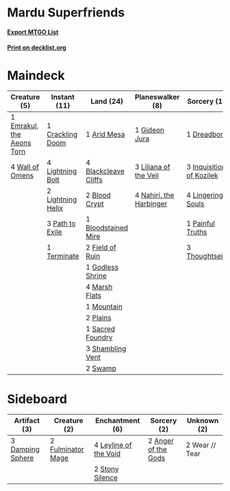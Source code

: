 # Mardu Superfriends

#### [Export MTGO List](../collection/Mardu%20Superfriends/Mardu%20Superfriends.txt)
#### [Print on decklist.org](http://decklist.org/?deckmain=1%09Arid%20Mesa%0A4%09Blackcleave%20Cliffs%0A2%09Blood%20Crypt%0A1%09Bloodstained%20Mire%0A1%09Crackling%20Doom%0A1%09Dreadbore%0A1%09Emrakul,%20the%20Aeons%20Torn%0A2%09Field%20of%20Ruin%0A1%09Gideon%20Jura%0A1%09Godless%20Shrine%0A3%09Inquisition%20of%20Kozilek%0A4%09Lightning%20Bolt%0A2%09Lightning%20Helix%0A3%09Liliana%20of%20the%20Veil%0A4%09Lingering%20Souls%0A4%09Marsh%20Flats%0A1%09Mountain%0A4%09Nahiri,%20the%20Harbinger%0A1%09Painful%20Truths%0A3%09Path%20to%20Exile%0A2%09Plains%0A1%09Sacred%20Foundry%0A3%09Shambling%20Vent%0A2%09Swamp%0A1%09Terminate%0A3%09Thoughtseize%0A4%09Wall%20of%20Omens&deckside=2%09Anger%20of%20the%20Gods%0A3%09Damping%20Sphere%0A2%09Fulminator%20Mage%0A4%09Leyline%20of%20the%20Void%0A2%09Stony%20Silence%0A2%09Wear%20//%20Tear)
# Maindeck

|                                            Creature (5)                                            |                                        Instant (11)                                        |                                           Land (24)                                           |                                         Planeswalker (8)                                         |                                           Sorcery (12)                                            |
|----------------------------------------------------------------------------------------------------|--------------------------------------------------------------------------------------------|-----------------------------------------------------------------------------------------------|--------------------------------------------------------------------------------------------------|---------------------------------------------------------------------------------------------------|
|1 [Emrakul, the Aeons Torn](http://gatherer.wizards.com/Pages/Card/Details.aspx?multiverseid=397905)|1 [Crackling Doom](http://gatherer.wizards.com/Pages/Card/Details.aspx?multiverseid=433099) |1 [Arid Mesa](http://gatherer.wizards.com/Pages/Card/Details.aspx?multiverseid=426054)         |1 [Gideon Jura](http://gatherer.wizards.com/Pages/Card/Details.aspx?multiverseid=430549)          |1 [Dreadbore](http://gatherer.wizards.com/Pages/Card/Details.aspx?multiverseid=430622)             |
|4 [Wall of Omens](http://gatherer.wizards.com/Pages/Card/Details.aspx?multiverseid=413576)          |4 [Lightning Bolt](http://gatherer.wizards.com/Pages/Card/Details.aspx?multiverseid=234704) |4 [Blackcleave Cliffs](http://gatherer.wizards.com/Pages/Card/Details.aspx?multiverseid=209401)|3 [Liliana of the Veil](http://gatherer.wizards.com/Pages/Card/Details.aspx?multiverseid=425901)  |3 [Inquisition of Kozilek](http://gatherer.wizards.com/Pages/Card/Details.aspx?multiverseid=425900)|
|                                                                                                    |2 [Lightning Helix](http://gatherer.wizards.com/Pages/Card/Details.aspx?multiverseid=205361)|2 [Blood Crypt](http://gatherer.wizards.com/Pages/Card/Details.aspx?multiverseid=405093)       |4 [Nahiri, the Harbinger](http://gatherer.wizards.com/Pages/Card/Details.aspx?multiverseid=410012)|4 [Lingering Souls](http://gatherer.wizards.com/Pages/Card/Details.aspx?multiverseid=425837)       |
|                                                                                                    |3 [Path to Exile](http://gatherer.wizards.com/Pages/Card/Details.aspx?multiverseid=370408)  |1 [Bloodstained Mire](http://gatherer.wizards.com/Pages/Card/Details.aspx?multiverseid=405094) |                                                                                                  |1 [Painful Truths](http://gatherer.wizards.com/Pages/Card/Details.aspx?multiverseid=433050)        |
|                                                                                                    |1 [Terminate](http://gatherer.wizards.com/Pages/Card/Details.aspx?multiverseid=426019)      |2 [Field of Ruin](http://gatherer.wizards.com/Pages/Card/Details.aspx?multiverseid=435415)     |                                                                                                  |3 [Thoughtseize](http://gatherer.wizards.com/Pages/Card/Details.aspx?multiverseid=438676)          |
|                                                                                                    |                                                                                            |1 [Godless Shrine](http://gatherer.wizards.com/Pages/Card/Details.aspx?multiverseid=405099)    |                                                                                                  |                                                                                                   |
|                                                                                                    |                                                                                            |4 [Marsh Flats](http://gatherer.wizards.com/Pages/Card/Details.aspx?multiverseid=426064)       |                                                                                                  |                                                                                                   |
|                                                                                                    |                                                                                            |1 [Mountain](http://gatherer.wizards.com/Pages/Card/Details.aspx?multiverseid=439604)          |                                                                                                  |                                                                                                   |
|                                                                                                    |                                                                                            |2 [Plains](http://gatherer.wizards.com/Pages/Card/Details.aspx?multiverseid=439601)            |                                                                                                  |                                                                                                   |
|                                                                                                    |                                                                                            |1 [Sacred Foundry](http://gatherer.wizards.com/Pages/Card/Details.aspx?multiverseid=405106)    |                                                                                                  |                                                                                                   |
|                                                                                                    |                                                                                            |3 [Shambling Vent](http://gatherer.wizards.com/Pages/Card/Details.aspx?multiverseid=402031)    |                                                                                                  |                                                                                                   |
|                                                                                                    |                                                                                            |2 [Swamp](http://gatherer.wizards.com/Pages/Card/Details.aspx?multiverseid=439603)             |                                                                                                  |                                                                                                   |


# Sideboard

|                                       Artifact (3)                                        |                                        Creature (2)                                        |                                        Enchantment (6)                                         |                                         Sorcery (2)                                          | Unknown (2)  |
|-------------------------------------------------------------------------------------------|--------------------------------------------------------------------------------------------|------------------------------------------------------------------------------------------------|----------------------------------------------------------------------------------------------|--------------|
|3 [Damping Sphere](http://gatherer.wizards.com/Pages/Card/Details.aspx?multiverseid=443101)|2 [Fulminator Mage](http://gatherer.wizards.com/Pages/Card/Details.aspx?multiverseid=397686)|4 [Leyline of the Void](http://gatherer.wizards.com/Pages/Card/Details.aspx?multiverseid=205013)|2 [Anger of the Gods](http://gatherer.wizards.com/Pages/Card/Details.aspx?multiverseid=438682)|2 Wear // Tear|
|                                                                                           |                                                                                            |2 [Stony Silence](http://gatherer.wizards.com/Pages/Card/Details.aspx?multiverseid=425850)      |                                                                                              |              |

